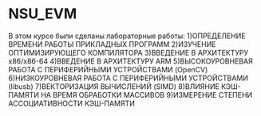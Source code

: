 # NSU_EVM
В этом курсе были сделаны лабораторные работы:
1)ОПРЕДЕЛЕНИЕ ВРЕМЕНИ РАБОТЫ ПРИКЛАДНЫХ ПРОГРАММ
2)ИЗУЧЕНИЕ ОПТИМИЗИРУЮЩЕГО КОМПИЛЯТОРА
3)ВВЕДЕНИЕ В АРХИТЕКТУРУ x86/x86-64
4)ВВЕДЕНИЕ В АРХИТЕКТУРУ ARM
5)ВЫСОКОУРОВНЕВАЯ РАБОТА С ПЕРИФЕРИЙНЫМИ УСТРОЙСТВАМИ (OpenCV)
6)НИЗКОУРОВНЕВАЯ РАБОТА С ПЕРИФЕРИЙНЫМИ УСТРОЙСТВАМИ (libusb)
7)ВЕКТОРИЗАЦИЯ ВЫЧИСЛЕНИЙ (SIMD)
8)ВЛИЯНИЕ КЭШ-ПАМЯТИ НА ВРЕМЯ ОБРАБОТКИ МАССИВОВ
9)ИЗМЕРЕНИЕ СТЕПЕНИ АССОЦИАТИВНОСТИ КЭШ-ПАМЯТИ
